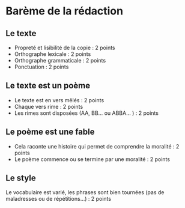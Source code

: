 # Barème de la rédaction

## Le texte

- Propreté et lisibilité de la copie : 2 points
- Orthographe lexicale : 2 points
- Orthographe grammaticale : 2 points
- Ponctuation : 2 points

## Le texte est un poème

- Le texte est en vers mêlés : 2 points
- Chaque vers rime : 2 points
- Les rimes sont disposées (AA, BB… ou ABBA… ) : 2 points 

## Le poème est une fable

- Cela raconte une histoire qui permet de comprendre la moralité : 2 points
- Le poème commence ou se termine par une moralité : 2 points

## Le style

Le vocabulaire est varié, les phrases sont bien tournées (pas de maladresses ou de répétitions…) : 2 points